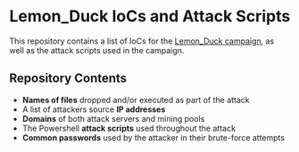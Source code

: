 # Lemon_Duck IoCs and Attack Scripts

This repository contains a list of IoCs for the [Lemon_Duck campaign](https://www.twitter.com/),
as well as the attack scripts used in the campaign.

## Repository Contents 
* **Names of files** dropped and/or executed as part of the attack
* A list of attackers source **IP addresses**
* **Domains** of both attack servers and mining pools
* The Powershell **attack scripts** used throughout the attack
* **Common passwords** used by the attacker in their brute-force attempts